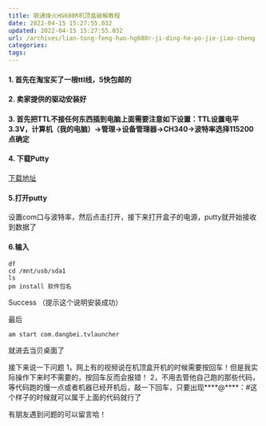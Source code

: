 ```yaml
---
title: 联通烽火HG680R机顶盒破解教程
date: 2022-04-15 15:27:55.032
updated: 2022-04-15 15:27:55.032
url: /archives/lian-tong-feng-huo-hg680r-ji-ding-he-po-jie-jiao-cheng
categories: 
tags: 
---
```


#### 1. 首先在淘宝买了一根ttl线，5快包邮的
#### 2. 卖家提供的驱动安装好
#### 3. 首先把TTL不接任何东西插到电脑上面需要注意如下设置：TTL设置电平3.3V，计算机（我的电脑）->管理->设备管理器->CH340->波特率选择115200点确定
#### 4. 下载Putty
 [下载地址](http://down.tvapk.com//data/1606/putty.zip)

#### 5.打开putty
设置com口与波特率，然后点击打开，接下来打开盒子的电源，putty就开始接收到数据了
#### 6.输入
 

```
df
cd /mnt/usb/sda1
ls
pm install 软件包名

```

Success （提示这个说明安装成功）

最后
 

```apacheconf
am start com.dangbei.tvlauncher
```
就进去当贝桌面了



接下来说一下问题
1，网上有的视频说在机顶盒开机的时候需要按回车！但是我实际操作下来时不需要的，按回车反而会报错！
2，不用去管他自己跑的那些代码，等代码跑的慢一点或者机器已经开机后，敲一下回车，只要出现****@****：#这个样子的时候就可以属于上面的代码就行了


有朋友遇到问题的可以留言哈！

